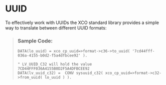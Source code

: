 <!-- loioceb1a4ed90204501b19fe91be81dbf73 -->

# UUID



To effectively work with UUIDs the XCO standard library provides a simple way to translate between different UUID formats:

> ### Sample Code:  
> ```lang-abap
> DATA(lo_uuid) = xco_cp_uuid=>format->c36->to_uuid( '7cd44fff-036a-4155-b0d2-f5a4dfbcee92' ).
> 
> " LV_UUID_C32 will hold the value 7CD44FFF036A4155B0D2F5A4DFBCEE92
> DATA(lv_uuid_c32) =  CONV sysuuid_c32( xco_cp_uuid=>format->c32->from_uuid( lo_uuid ) ).
> ```

